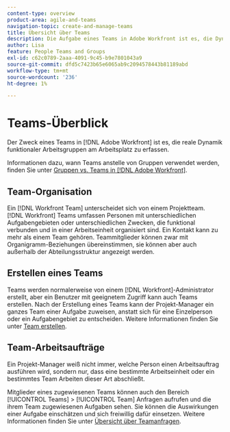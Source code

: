 ```yaml
---
content-type: overview
product-area: agile-and-teams
navigation-topic: create-and-manage-teams
title: Übersicht über Teams
description: Die Aufgabe eines Teams in Adobe Workfront ist es, die Dynamik funktionaler Arbeitsgruppen am Arbeitsplatz in der Praxis zu erfassen.
author: Lisa
feature: People Teams and Groups
exl-id: c62c0789-2aaa-4091-9c45-b9e7801043a9
source-git-commit: dfd5c7423b65e6065ab9c2094578443b81189abd
workflow-type: tm+mt
source-wordcount: '236'
ht-degree: 1%

---
```


# Teams-Überblick

<!-- Audited: 01/2024 -->

Der Zweck eines Teams in [!DNL Adobe Workfront] ist es, die reale Dynamik funktionaler Arbeitsgruppen am Arbeitsplatz zu erfassen.

Informationen dazu, wann Teams anstelle von Gruppen verwendet werden, finden Sie unter [Gruppen vs. Teams in [!DNL Adobe Workfront]](../../people-teams-and-groups/work-with-groups-and-teams/understanding-differences-and-similarities-between-groups-and-teams.md).

## Team-Organisation

Ein [!DNL Workfront Team] unterscheidet sich von einem Projektteam. [!DNL Workfront] Teams umfassen Personen mit unterschiedlichen Aufgabengebieten oder unterschiedlichen Zwecken, die funktional verbunden und in einer Arbeitseinheit organisiert sind. Ein Kontakt kann zu mehr als einem Team gehören. Teammitglieder können zwar mit Organigramm-Beziehungen übereinstimmen, sie können aber auch außerhalb der Abteilungsstruktur angezeigt werden.

## Erstellen eines Teams

Teams werden normalerweise von einem [!DNL Workfront]-Administrator erstellt, aber ein Benutzer mit geeignetem Zugriff kann auch Teams erstellen. Nach der Erstellung eines Teams kann der Projekt-Manager ein ganzes Team einer Aufgabe zuweisen, anstatt sich für eine Einzelperson oder ein Aufgabengebiet zu entscheiden. Weitere Informationen finden Sie unter [Team erstellen](/help/quicksilver/people-teams-and-groups/create-and-manage-teams/create-a-team.md).

## Team-Arbeitsaufträge

Ein Projekt-Manager weiß nicht immer, welche Person einen Arbeitsauftrag ausführen wird, sondern nur, dass eine bestimmte Arbeitseinheit oder ein bestimmtes Team Arbeiten dieser Art abschließt.

Mitglieder eines zugewiesenen Teams können auch den Bereich [!UICONTROL Teams] > [!UICONTROL Team] Anfragen aufrufen und die ihrem Team zugewiesenen Aufgaben sehen. Sie können die Auswirkungen einer Aufgabe einschätzen und sich freiwillig dafür einsetzen. Weitere Informationen finden Sie unter [Übersicht über Teamanfragen](/help/quicksilver/people-teams-and-groups/work-with-team-requests/team-requests-overview.md).
